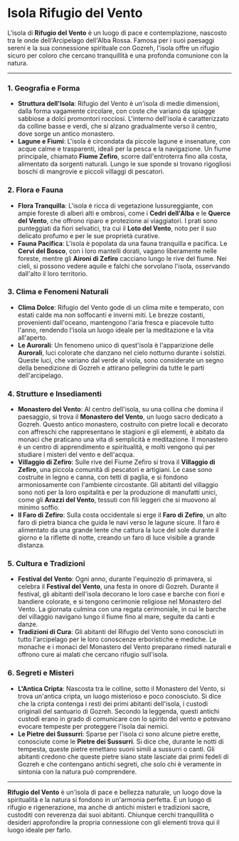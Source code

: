 # **Isola Rifugio del Vento**

L'isola di **Rifugio del Vento** è un luogo di pace e contemplazione, nascosto tra le onde dell'Arcipelago dell'Alba Rossa. Famosa per i suoi paesaggi sereni e la sua connessione spirituale con Gozreh, l'isola offre un rifugio sicuro per coloro che cercano tranquillità e una profonda comunione con la natura.

---

### **1. Geografia e Forma**
- **Struttura dell'Isola**: Rifugio del Vento è un'isola di medie dimensioni, dalla forma vagamente circolare, con coste che variano da spiagge sabbiose a dolci promontori rocciosi. L'interno dell'isola è caratterizzato da colline basse e verdi, che si alzano gradualmente verso il centro, dove sorge un antico monastero.
- **Lagune e Fiumi**: L'isola è circondata da piccole lagune e insenature, con acque calme e trasparenti, ideali per la pesca e la navigazione. Un fiume principale, chiamato **Fiume Zefiro**, scorre dall'entroterra fino alla costa, alimentato da sorgenti naturali. Lungo le sue sponde si trovano rigogliosi boschi di mangrovie e piccoli villaggi di pescatori.

### **2. Flora e Fauna**
- **Flora Tranquilla**: L'isola è ricca di vegetazione lussureggiante, con ampie foreste di alberi alti e ombrosi, come i **Cedri dell'Alba** e le **Querce del Vento**, che offrono riparo e protezione ai viaggiatori. I prati sono punteggiati da fiori selvatici, tra cui il **Loto del Vento**, noto per il suo delicato profumo e per le sue proprietà curative.
- **Fauna Pacifica**: L'isola è popolata da una fauna tranquilla e pacifica. Le **Cervi del Bosco**, con i loro mantelli dorati, vagano liberamente nelle foreste, mentre gli **Aironi di Zefiro** cacciano lungo le rive del fiume. Nei cieli, si possono vedere aquile e falchi che sorvolano l'isola, osservando dall'alto il loro territorio.

### **3. Clima e Fenomeni Naturali**
- **Clima Dolce**: Rifugio del Vento gode di un clima mite e temperato, con estati calde ma non soffocanti e inverni miti. Le brezze costanti, provenienti dall'oceano, mantengono l'aria fresca e piacevole tutto l'anno, rendendo l'isola un luogo ideale per la meditazione e la vita all'aperto.
- **Le Aurorali**: Un fenomeno unico di quest'isola è l'apparizione delle **Aurorali**, luci colorate che danzano nel cielo notturno durante i solstizi. Queste luci, che variano dal verde al viola, sono considerate un segno della benedizione di Gozreh e attirano pellegrini da tutte le parti dell'arcipelago.

### **4. Strutture e Insediamenti**
- **Monastero del Vento**: Al centro dell'isola, su una collina che domina il paesaggio, si trova il **Monastero del Vento**, un luogo sacro dedicato a Gozreh. Questo antico monastero, costruito con pietre locali e decorato con affreschi che rappresentano le stagioni e gli elementi, è abitato da monaci che praticano una vita di semplicità e meditazione. Il monastero è un centro di apprendimento e spiritualità, e molti vengono qui per studiare i misteri del vento e dell'acqua.
- **Villaggio di Zefiro**: Sulle rive del Fiume Zefiro si trova il **Villaggio di Zefiro**, una piccola comunità di pescatori e artigiani. Le case sono costruite in legno e canna, con tetti di paglia, e si fondono armoniosamente con l'ambiente circostante. Gli abitanti del villaggio sono noti per la loro ospitalità e per la produzione di manufatti unici, come gli **Arazzi del Vento**, tessuti con fili leggeri che si muovono al minimo soffio.
- **Il Faro di Zefiro**: Sulla costa occidentale si erge il **Faro di Zefiro**, un alto faro di pietra bianca che guida le navi verso le lagune sicure. Il faro è alimentato da una grande lente che cattura la luce del sole durante il giorno e la riflette di notte, creando un faro di luce visibile a grande distanza.

### **5. Cultura e Tradizioni**
- **Festival del Vento**: Ogni anno, durante l'equinozio di primavera, si celebra il **Festival del Vento**, una festa in onore di Gozreh. Durante il festival, gli abitanti dell'isola decorano le loro case e barche con fiori e bandiere colorate, e si tengono cerimonie religiose nel Monastero del Vento. La giornata culmina con una regata cerimoniale, in cui le barche del villaggio navigano lungo il fiume fino al mare, seguite da canti e danze.
- **Tradizioni di Cura**: Gli abitanti del Rifugio del Vento sono conosciuti in tutto l'arcipelago per le loro conoscenze erboristiche e mediche. Le monache e i monaci del Monastero del Vento preparano rimedi naturali e offrono cure ai malati che cercano rifugio sull'isola.

### **6. Segreti e Misteri**
- **L'Antica Cripta**: Nascosta tra le colline, sotto il Monastero del Vento, si trova un'antica cripta, un luogo misterioso e poco conosciuto. Si dice che la cripta contenga i resti dei primi abitanti dell'isola, i custodi originali del santuario di Gozreh. Secondo la leggenda, questi antichi custodi erano in grado di comunicare con lo spirito del vento e potevano evocare tempeste per proteggere l'isola dai nemici.
- **Le Pietre dei Sussurri**: Sparse per l'isola ci sono alcune pietre erette, conosciute come le **Pietre dei Sussurri**. Si dice che, durante le notti di tempesta, queste pietre emettano suoni simili a sussurri o canti. Gli abitanti credono che queste pietre siano state lasciate dai primi fedeli di Gozreh e che contengano antichi segreti, che solo chi è veramente in sintonia con la natura può comprendere.

---

**Rifugio del Vento** è un'isola di pace e bellezza naturale, un luogo dove la spiritualità e la natura si fondono in un'armonia perfetta. È un luogo di rifugio e rigenerazione, ma anche di antichi misteri e tradizioni sacre, custoditi con reverenza dai suoi abitanti. Chiunque cerchi tranquillità o desideri approfondire la propria connessione con gli elementi trova qui il luogo ideale per farlo.